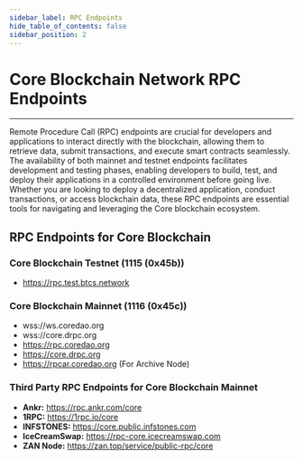 ```yaml
---
sidebar_label: RPC Endpoints
hide_table_of_contents: false
sidebar_position: 2
---
```


# Core Blockchain Network RPC Endpoints
---

Remote Procedure Call (RPC) endpoints are crucial for developers and applications to interact directly with the blockchain, allowing them to retrieve data, submit transactions, and execute smart contracts seamlessly. The availability of both mainnet and testnet endpoints facilitates development and testing phases, enabling developers to build, test, and deploy their applications in a controlled environment before going live. Whether you are looking to deploy a decentralized application, conduct transactions, or access blockchain data, these RPC endpoints are essential tools for navigating and leveraging the Core blockchain ecosystem.

## RPC Endpoints for Core Blockchain

### Core Blockchain Testnet (1115 (0x45b))
* https://rpc.test.btcs.network

### Core Blockchain Mainnet (1116 (0x45c))
* wss://ws.coredao.org
* wss://core.drpc.org 
* https://rpc.coredao.org 
* https://core.drpc.org
* https://rpcar.coredao.org (For Archive Node)

### Third Party RPC Endpoints for Core Blockchain Mainnet
* **Ankr:** https://rpc.ankr.com/core 
* **1RPC:** https://1rpc.io/core 
* **INFSTONES:** https://core.public.infstones.com 
* **IceCreamSwap:** https://rpc-core.icecreamswap.com
* **ZAN Node:** https://zan.top/service/public-rpc/core 
